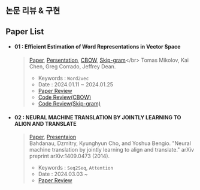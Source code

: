 ## 논문 리뷰 & 구현

## Paper List
- #### 01 : Efficient Estimation of Word Representations in Vector Space
  > [Paper](https://arxiv.org/pdf/1301.3781.pdf), [Persentation](https://github.com/NLP-Study-JAPPU/Basic-Course/blob/main/Presentations/Word2Vec_24.01.11_%E1%84%92%E1%85%AA%E1%86%BC%E1%84%92%E1%85%A7%E1%86%AB%E1%84%90%E1%85%A2.pdf), [CBOW](https://github.com/Oneul-hyeon/Paper-with-Code/blob/main/Word2Vec/Word2Vec(CBOW).py), [Skip-gram](https://github.com/Oneul-hyeon/Paper-with-Code/blob/main/Word2Vec/Word2Vec(Skip_gram).py)</br>
  > Tomas Mikolov, Kai Chen, Greg Corrado, Jeffrey Dean.
  >
  > - Keywords : `Word2vec`
  > - Date : 2024.01.11 ~ 2024.01.25
  > - [Paper Review](https://oneul-hyeon.tistory.com/518)
  > - [Code Review(CBOW)](https://oneul-hyeon.tistory.com/530)
  > - [Code Review(Skip-gram)](https://oneul-hyeon.tistory.com/531)
- #### 02 : NEURAL MACHINE TRANSLATION BY JOINTLY LEARNING TO ALIGN AND TRANSLATE
  > [Paper](https://arxiv.org/pdf/1409.0473.pdf), [Presentaion](https://github.com/NLP-Study-JAPPU/Basic-Course/blob/main/Presentations/Seq2Seq_24.03.03_%E1%84%92%E1%85%AA%E1%86%BC%E1%84%92%E1%85%A7%E1%86%AB%E1%84%90%E1%85%A2.pdf)</br> 
  > Bahdanau, Dzmitry, Kyunghyun Cho, and Yoshua Bengio. "Neural machine translation by jointly learning to align and translate." arXiv preprint arXiv:1409.0473 (2014). 
  > - Keywords : `Seq2Seq`, `Attention`
  > - Date : 2024.03.03 ~
  > - [Paper Review](https://oneul-hyeon.tistory.com/544)




  










